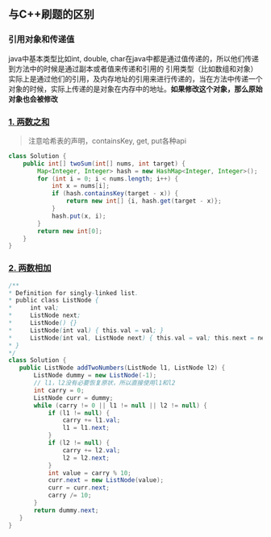## 与C++刷题的区别
### 引用对象和传递值
java中基本类型比如int, double, char在java中都是通过值传递的，所以他们传递到方法中的时候是通过副本或者值来传递和引用的
引用类型（比如数组和对象）实际上是通过他们的引用，及内存地址的引用来进行传递的，当在方法中传递一个对象的时候，实际上传递的是对象在内存中的地址。**如果修改这个对象，那么原始对象也会被修改**


### 


### [1. 两数之和](https://leetcode.cn/problems/two-sum/)

> 注意哈希表的声明，containsKey, get, put各种api

```java
class Solution {
    public int[] twoSum(int[] nums, int target) {
        Map<Integer, Integer> hash = new HashMap<Integer, Integer>();
        for (int i = 0; i < nums.length; i++) {
            int x = nums[i];
            if (hash.containsKey(target - x)) {
                return new int[] {i, hash.get(target - x)};
            }
            hash.put(x, i);
        }
        return new int[0];
    }
}
```



### [2. 两数相加](https://leetcode.cn/problems/add-two-numbers/)

 ```java
 /**
 * Definition for singly-linked list.
 * public class ListNode {
 *     int val;
 *     ListNode next;
 *     ListNode() {}
 *     ListNode(int val) { this.val = val; }
 *     ListNode(int val, ListNode next) { this.val = val; this.next = next; }
 * }
 */
class Solution {
    public ListNode addTwoNumbers(ListNode l1, ListNode l2) {
        ListNode dummy = new ListNode(-1);
        // l1，l2没有必要恢复原状，所以直接使用l1和l2
        int carry = 0;
        ListNode curr = dummy;
        while (carry != 0 || l1 != null || l2 != null) {
            if (l1 != null) {
                carry += l1.val;
                l1 = l1.next;
            }
            if (l2 != null) {
                carry += l2.val;
                l2 = l2.next;
            }
            int value = carry % 10;
            curr.next = new ListNode(value);
            curr = curr.next;
            carry /= 10;
        }
        return dummy.next;
    }
}
 
```



### 